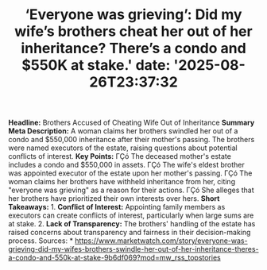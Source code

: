﻿---
title: "‘Everyone was grieving’: Did my wife’s brothers cheat her out of her inheritance? There’s a condo and $550K at stake.'
date: '2025-08-26T23:37:32"
category: "Markets"
summary: ""
slug: "everyone was grieving did my wifes brothers cheat her out of"
source_urls:
  - "https://www.marketwatch.com/story/everyone-was-grieving-did-my-wifes-brothers-swindle-her-out-of-her-inheritance-theres-a-condo-and-550k-at-stake-9b6df069?mod=mw_rss_topstories"
seo:
  title: "‘Everyone was grieving’: Did my wife’s brothers cheat her out of her inheritance? There’s a condo and $550K at stake. | Hash n Hedge'
  description: '"
  keywords: ["news", "markets", "brief"]
---
**Headline:** Brothers Accused of Cheating Wife Out of Inheritance  **Summary Meta Description:** A woman claims her brothers swindled her out of a condo and $550,000 inheritance after their mother's passing. The brothers were named executors of the estate, raising questions about potential conflicts of interest.  **Key Points:**  ΓÇó The deceased mother's estate includes a condo and $550,000 in assets. ΓÇó The wife's eldest brother was appointed executor of the estate upon her mother's passing. ΓÇó The woman claims her brothers have withheld inheritance from her, citing "everyone was grieving" as a reason for their actions. ΓÇó She alleges that her brothers have prioritized their own interests over hers.  **Short Takeaways:**  1. **Conflict of Interest:** Appointing family members as executors can create conflicts of interest, particularly when large sums are at stake. 2. **Lack of Transparency:** The brothers' handling of the estate has raised concerns about transparency and fairness in their decision-making process.  Sources:  * https://www.marketwatch.com/story/everyone-was-grieving-did-my-wifes-brothers-swindle-her-out-of-her-inheritance-theres-a-condo-and-550k-at-stake-9b6df069?mod=mw_rss_topstories 
